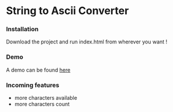 # String to Ascii Converter

### Installation

Download the project and run index.html from wherever you want !

### Demo

A demo can be found [here](http://huguesrobineau.net/stringToAscii/)

### Incoming features

 * more characters available
 * more characters count
